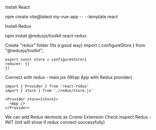 Install React

npm create vite@latest my-vue-app -- --template react

Install Redux

npm install @reduxjs/toolkit react-redux


Create "redux" folder (Its a good way)
    import { configureStore } from "@reduxjs/toolkit";

    export const store = configureStore({
    reducer: {}
    })

Connect with redux - main.jsx (Wrap App with Redux provider)

    import { Provider } from 'react-redux'
    import { store } from './redux/store.js'

    <Provider store={store}>
      <App />
    </Provider>

We can add Redux devtools as Crome Extension
    Check inspect Redux - INIT (init will show if redux connect successfully)
